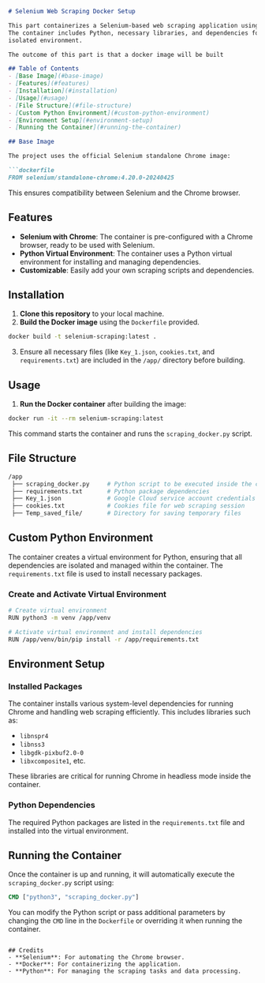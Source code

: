 ```markdown
# Selenium Web Scraping Docker Setup

This part containerizes a Selenium-based web scraping application using a standalone Chrome Docker image.
The container includes Python, necessary libraries, and dependencies for running the scraping task in a secure,
isolated environment.

The outcome of this part is that a docker image will be built

## Table of Contents
- [Base Image](#base-image)
- [Features](#features)
- [Installation](#installation)
- [Usage](#usage)
- [File Structure](#file-structure)
- [Custom Python Environment](#custom-python-environment)
- [Environment Setup](#environment-setup)
- [Running the Container](#running-the-container)

## Base Image

The project uses the official Selenium standalone Chrome image:

```dockerfile
FROM selenium/standalone-chrome:4.20.0-20240425
```

This ensures compatibility between Selenium and the Chrome browser.

## Features
- **Selenium with Chrome**: The container is pre-configured with a Chrome browser, ready to be used with Selenium.
- **Python Virtual Environment**: The container uses a Python virtual environment for installing and managing dependencies.
- **Customizable**: Easily add your own scraping scripts and dependencies.

## Installation

1. **Clone this repository** to your local machine.
2. **Build the Docker image** using the `Dockerfile` provided.

```bash
docker build -t selenium-scraping:latest .
```

3. Ensure all necessary files (like `Key_1.json`, `cookies.txt`, and `requirements.txt`) are included in the `/app/` directory before building.

## Usage

1. **Run the Docker container** after building the image:

```bash
docker run -it --rm selenium-scraping:latest
```

This command starts the container and runs the `scraping_docker.py` script.

## File Structure

```bash
/app
 ├── scraping_docker.py     # Python script to be executed inside the container
 ├── requirements.txt       # Python package dependencies
 ├── Key_1.json             # Google Cloud service account credentials
 ├── cookies.txt            # Cookies file for web scraping session
 ├── Temp_saved_file/       # Directory for saving temporary files
```

## Custom Python Environment

The container creates a virtual environment for Python, ensuring that all dependencies are isolated and managed within the container. The `requirements.txt` file is used to install necessary packages.

### Create and Activate Virtual Environment

```bash
# Create virtual environment
RUN python3 -m venv /app/venv

# Activate virtual environment and install dependencies
RUN /app/venv/bin/pip install -r /app/requirements.txt
```

## Environment Setup

### Installed Packages

The container installs various system-level dependencies for running Chrome and handling web scraping efficiently. This includes libraries such as:

- `libnspr4`
- `libnss3`
- `libgdk-pixbuf2.0-0`
- `libxcomposite1`, etc.

These libraries are critical for running Chrome in headless mode inside the container.

### Python Dependencies

The required Python packages are listed in the `requirements.txt` file and installed into the virtual environment.

## Running the Container

Once the container is up and running, it will automatically execute the `scraping_docker.py` script using:

```dockerfile
CMD ["python3", "scraping_docker.py"]
```

You can modify the Python script or pass additional parameters by changing the `CMD` line in the `Dockerfile` or overriding it when running the container.
```

## Credits
- **Selenium**: For automating the Chrome browser.
- **Docker**: For containerizing the application.
- **Python**: For managing the scraping tasks and data processing.
```
